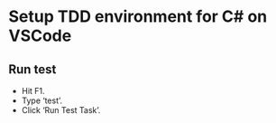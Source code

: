 # Setup TDD environment for C# on VSCode

## Run test

- Hit F1.
- Type ‘test’.
- Click ‘Run Test Task’.
